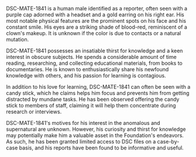 DSC-MATE-1841 is a human male identified as a reporter, often seen with a purple cap adorned with a headset and a gold earring on his right ear. His most notable physical features are the prominent spots on his face and his constant smile. His eyes are a striking shade of blood-red, reminiscent of a clown's makeup. It is unknown if the color is due to contacts or a natural mutation.

DSC-MATE-1841 possesses an insatiable thirst for knowledge and a keen interest in obscure subjects. He spends a considerable amount of time reading, researching, and collecting educational materials, from books to documentaries. He is known to enthusiastically share his newfound knowledge with others, and his passion for learning is contagious.

In addition to his love for learning, DSC-MATE-1841 can often be seen with a candy stick, which he claims helps him focus and prevents him from getting distracted by mundane tasks. He has been observed offering the candy stick to members of staff, claiming it will help them concentrate during research or interviews.

DSC-MATE-1841's motives for his interest in the anomalous and supernatural are unknown. However, his curiosity and thirst for knowledge may potentially make him a valuable asset in the Foundation's endeavors. As such, he has been granted limited access to DSC files on a case-by-case basis, and his reports have been found to be informative and useful.
